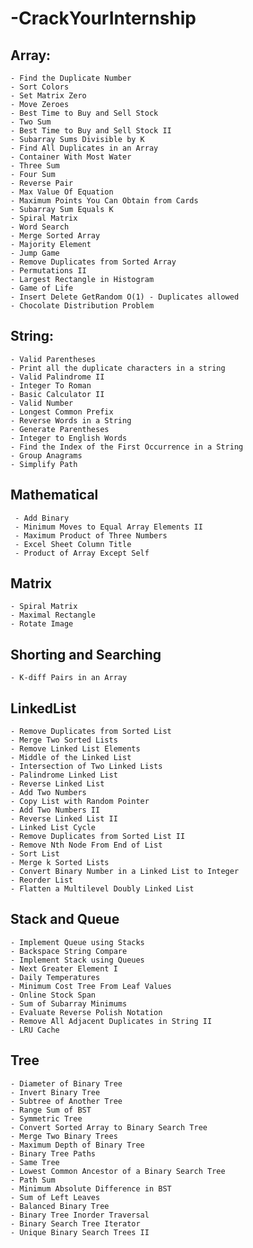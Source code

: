 # -CrackYourInternship

## Array:
    - Find the Duplicate Number
    - Sort Colors
    - Set Matrix Zero
    - Move Zeroes
    - Best Time to Buy and Sell Stock
    - Two Sum
    - Best Time to Buy and Sell Stock II
    - Subarray Sums Divisible by K
    - Find All Duplicates in an Array
    - Container With Most Water
    - Three Sum
    - Four Sum
    - Reverse Pair
    - Max Value Of Equation
    - Maximum Points You Can Obtain from Cards
    - Subarray Sum Equals K
    - Spiral Matrix
    - Word Search
    - Merge Sorted Array
    - Majority Element
    - Jump Game
    - Remove Duplicates from Sorted Array
    - Permutations II
    - Largest Rectangle in Histogram
    - Game of Life
    - Insert Delete GetRandom O(1) - Duplicates allowed
    - Chocolate Distribution Problem
    

## String:
    - Valid Parentheses
    - Print all the duplicate characters in a string
    - Valid Palindrome II
    - Integer To Roman
    - Basic Calculator II
    - Valid Number
    - Longest Common Prefix
    - Reverse Words in a String
    - Generate Parentheses
    - Integer to English Words
    - Find the Index of the First Occurrence in a String
    - Group Anagrams
    - Simplify Path

## Mathematical
     - Add Binary
     - Minimum Moves to Equal Array Elements II
     - Maximum Product of Three Numbers
     - Excel Sheet Column Title
     - Product of Array Except Self
## Matrix
    - Spiral Matrix
    - Maximal Rectangle
    - Rotate Image
## Shorting and Searching
    - K-diff Pairs in an Array

## LinkedList
    - Remove Duplicates from Sorted List
    - Merge Two Sorted Lists
    - Remove Linked List Elements
    - Middle of the Linked List
    - Intersection of Two Linked Lists
    - Palindrome Linked List
    - Reverse Linked List
    - Add Two Numbers
    - Copy List with Random Pointer
    - Add Two Numbers II
    - Reverse Linked List II
    - Linked List Cycle
    - Remove Duplicates from Sorted List II
    - Remove Nth Node From End of List
    - Sort List
    - Merge k Sorted Lists
    - Convert Binary Number in a Linked List to Integer
    - Reorder List
    - Flatten a Multilevel Doubly Linked List

## Stack and Queue
    - Implement Queue using Stacks
    - Backspace String Compare
    - Implement Stack using Queues
    - Next Greater Element I
    - Daily Temperatures
    - Minimum Cost Tree From Leaf Values
    - Online Stock Span
    - Sum of Subarray Minimums
    - Evaluate Reverse Polish Notation
    - Remove All Adjacent Duplicates in String II
    - LRU Cache

## Tree
    - Diameter of Binary Tree
    - Invert Binary Tree
    - Subtree of Another Tree
    - Range Sum of BST
    - Symmetric Tree
    - Convert Sorted Array to Binary Search Tree
    - Merge Two Binary Trees
    - Maximum Depth of Binary Tree
    - Binary Tree Paths
    - Same Tree
    - Lowest Common Ancestor of a Binary Search Tree
    - Path Sum
    - Minimum Absolute Difference in BST
    - Sum of Left Leaves
    - Balanced Binary Tree
    - Binary Tree Inorder Traversal
    - Binary Search Tree Iterator
    - Unique Binary Search Trees II
